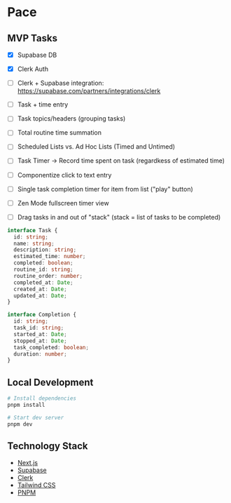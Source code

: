 # Pace

## MVP Tasks

- [x] Supabase DB
- [x] Clerk Auth
- [ ] Clerk + Supabase integration: https://supabase.com/partners/integrations/clerk
- [ ] Task + time entry
- [ ] Task topics/headers (grouping tasks)
- [ ] Total routine time summation
- [ ] Scheduled Lists vs. Ad Hoc Lists (Timed and Untimed)
- [ ] Task Timer -> Record time spent on task (regardkess of estimated time)
- [ ] Componentize click to text entry
- [ ] Single task completion timer for item from list ("play" button)
- [ ] Zen Mode fullscreen timer view
- [ ] Drag tasks in and out of "stack" (stack = list of tasks to be completed)


``` ts
interface Task {
  id: string;
  name: string;
  description: string;
  estimated_time: number;
  completed: boolean;
  routine_id: string;
  routine_order: number;
  completed_at: Date;
  created_at: Date;
  updated_at: Date;
}
```

``` ts
interface Completion {
  id: string;
  task_id: string;
  started_at: Date;
  stopped_at: Date;
  task_completed: boolean;
  duration: number;
}
```

## Local Development

```bash
# Install dependencies
pnpm install

# Start dev server
pnpm dev
```

## Technology Stack

- [Next.js](https://nextjs.org/)
- [Supabase](https://supabase.io/)
- [Clerk](https://clerk.dev/)
- [Tailwind CSS](https://tailwindcss.com/)
- [PNPM](https://pnpm.io/)
